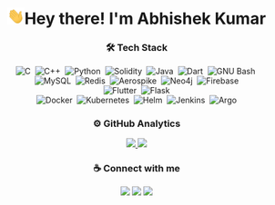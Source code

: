 <h1 align="center"><img width="30" src="https://github.com/SatYu26/SatYu26/raw/master/Assets/Hi.gif" />Hey there! I'm Abhishek Kumar</h1>
  

<div align="center">
<h3 align="center">🛠 Tech Stack</h3>

![C](https://img.shields.io/badge/C-05122A?style=for-the-badge&logo=c&logoColor=blue)&nbsp;
![C++](https://img.shields.io/badge/C%2B%2B-05122A?style=for-the-badge&logo=c%2B%2B&logoColor=blue)&nbsp;
![Python](https://img.shields.io/badge/Python-05122A?style=for-the-badge&logo=python&logoColor=blue)&nbsp;
![Solidity](https://img.shields.io/badge/Solidity-05122A?style=for-the-badge&logo=solidity&logoColor=white)&nbsp;
![Java](https://img.shields.io/badge/Java-05122A?style=for-the-badge&logo=java&logoColor=red)&nbsp;
![Dart](https://img.shields.io/badge/Dart-05122A?style=for-the-badge&logo=Dart&logoColor=blue)&nbsp;
![GNU Bash](https://img.shields.io/badge/Bash-05122A?style=for-the-badge&logo=GNU%20Bash&logoColor=white)&nbsp;\
![MySQL](https://img.shields.io/badge/-MySQL-05122A?style=for-the-badge&&logo=MySQL&logoColor=orange)&nbsp;
![Redis](https://img.shields.io/badge/Redis-05122A?style=for-the-badge&&logo=redis)&nbsp;
![Aerospike](https://img.shields.io/badge/-Aerospike-05122A?style=for-the-badge&&logo=aerospike&logoColor=red)&nbsp;
![Neo4j](https://img.shields.io/badge/-neo4j-05122A?style=for-the-badge&&logo=neo4j&logoColor=blue)&nbsp;
![Firebase](https://img.shields.io/badge/-Firebase-05122A?style=for-the-badge&&logo=Firebase&logoColor=FFCA28)\
![Flutter](https://img.shields.io/badge/-Flutter-05122A?style=for-the-badge&&logo=flutter&logoColor=02569B)&nbsp;
![Flask](https://img.shields.io/badge/-Flask-05122A?style=for-the-badge&&logo=flask)\
![Docker](https://img.shields.io/badge/-Docker-05122A?style=for-the-badge&&logo=Docker&logoColor=2496ED)&nbsp;
![Kubernetes](https://img.shields.io/badge/Kubernetes-05122A?style=for-the-badge&logo=kubernetes&logoColor=blue)&nbsp;
![Helm](https://img.shields.io/badge/Helm-05122A?style=for-the-badge&logo=helm)&nbsp;
![Jenkins](https://img.shields.io/badge/jenkins-05122A?style=for-the-badge&logo=jenkins)&nbsp;
![Argo](https://img.shields.io/badge/Argo-05122A?style=for-the-badge&logo=argo)
</div>

<h3 align="center">⚙️ GitHub Analytics</h3>

<p align="center">
<a href="https://github.com/Abhishekkr3003">
  <img height="180em" src="https://github-readme-stats-eight-theta.vercel.app/api?username=Abhishekkr3003&show_icons=true&theme=algolia&include_all_commits=true&count_private=true"/>
  <img height="180em" src="https://github-readme-stats-eight-theta.vercel.app/api/top-langs/?username=Abhishekkr3003&layout=compact&langs_count=8&theme=algolia"/>
</a>
</p>

<!--
<h3 align="center">💻 Leetcode Analytics</h3>
<p align="center">
<a href="https://github.com/Abhishekkr3003">
  <img height="300em" src="https://leetcard.jacoblin.cool/meKabhi?theme=dark&font=Expletus%20Sans&ext=contest"/>
</a>
</p>
-->

<!-- <p align="center">
  <img height="200em" src="https://github-readme-streak-stats.herokuapp.com/?user=Abhishekkr3003&theme=tokyonight_duo&hide_border=false" alt="Please refresh this page"/>
</p> -->



<div>
<h3 align="center">☕ Connect with me</h3>
<p align="center">
  <a href= "https://www.linkedin.com/in/abhishekkr3003/"><img src="https://img.shields.io/badge/Linkedin-0077B5?style=for-the-badge"/></a>
  <a href= "https://me-kabhi.medium.com"><img src="https://img.shields.io/badge/Medium-12100E?style=for-the-badge&logo=medium&logoColor=white"/></a>
  <a href= "mailto:abhishekkr3003@gmail.com"><img src="https://img.shields.io/badge/Gmail-D14836?style=for-the-badge&logo=gmail&logoColor=white"/></a>
</p>
</div>

